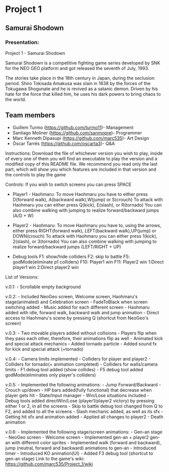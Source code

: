 ﻿# Project 1

## Samurai Shodown

### Presentation:

Project 1 - Samurai Shodown

Samurai Shodown is a competitive fighting game series developed by SNK for the NEO GEO platform and got released the seventh of July, 1993.

The stories take place in the 18th century in Japan, during the seclusion period. Shiro Tokisada Amakusa was slain in 1638 by the forces of the Tokugawa Shogunate and he is revived as a satanic demon. Driven by his hate for the force that killed him, he uses his dark powers to bring chaos to the world.

## **Team members**

* Guillem Turmo (https://github.com/turmo11)- Management
* Santiago Moliner (https://github.com/sanmopre)- Programmer
* Marc Kenneth Dipasupi (https://github.com/marc535)- Art Design
* Òscar Tarrés (https://github.com/oscarta3)- Q&A

Instructions:
Download the file of whichever version you wish to play, inside of every one of them you will find an executable to play the version and a modified copy of this README file. 
We recommend you read only the last part, which will show you which features are included in that version and the controls to play the game

Controls:
If you wish to switch screens you can press SPACE
* Player1 - Haohmaru:
To move Haohmaru you have to either press D(forward walk), A(backward walk),W(jump) or S(crouch)
To attack with Haohmaru you can either press Q(kick), E(slash), or R(tornado)
You can also combine walking with jumping to realize forward/backward jumps (A/D + W)

* Player2 - Haohmaru:
To move Haohmaru you have to, using the arrows, either press RIGHT(forward walk), LEFT(backward walk),UP(jump) or DOWN(crouch)
To attack with Haohmaru you can either press 1(kick), 2(slash), or 3(tornado)
You can also combine walking with jumping to realize forward/backward jumps (LEFT/RIGHT + UP)

* Debug tools
F1: show/hide colliders
F2: skip to battle
F5: godMode(eliminate p1 colliders)
F10: Player1 win
F11: Player2 win
1:Direct player1 win
2:Direct player2 win

List of Versions:

v.0.1: - Scrollable empty background

v.0.2:  - Included NeoGeo screen, Welcome screen, Haohmaru's stage(animated) and Celebration screen
	- FadeToBlack when screen switching added
	- Music added for each different screen
 	- Haohmaru added with idle, forward walk, backward walk and jump animation
	- Direct access to Haohmaru's scene by pressing Q (shortcut from NeoGeo's screen)

v.0.3:  - Two movable players added without collisions
	- Players flip when they pass each other, therefore, their animations flip as well
	- Animated kick and special attack mechanics
	- Added tornado particle
	- Added sound fx for kick and special attack (+tornado)

v.0.4:  - Camera limits implemented
	- Colliders for player and player2
	- Colliders for tornado(+ animation completed)
	- Colliders for walls/camera limits
	- F1 debug tool added (show collides)
	- F5 debug tool added godMode(eliminates only player's colliders)

v.0.5:  - Implemented the following animations:
		- Jump Forward/Backward
		- Crouch up/down
	- HP bars added(fully functional) that decrease when player gets hit
	- State/Input manager
	- Win/Lose situations included
	- Debug tools added directWin/Lose (player1/player2 victory) by pressing either 1 or 2, in all the screens
	- Skip to battle debug tool changed from Q to F2, and added to all the screens
	- Slash mechanic added, as well as its sfx
	- Getting hit sfx and animation added
	- Applied all changes to player2
	- Death animation

v.0.6:	- Implemented the following stage/screen animations:
		- Gen-an stage
		- NeoGeo screen
		- Welcome screen
	- Implemented gen-an + player2 gen-an with different color sprites
	- Implemented walk (forward and backward), jump (neutral, forward and backward) animations to gen-an
	- Introduced timer
	- Introduced KO animation(UI)
	- Added F3 debug tool (shortcut to gen-an stage)
Link to the game's wiki: https://github.com/marc535/Project_1/wiki
